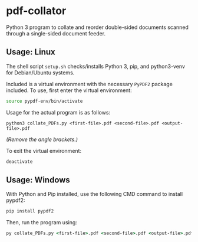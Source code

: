 # pdf-collator
Python 3 program to collate and reorder double-sided documents scanned through a single-sided document feeder. 

## Usage: Linux

The shell script `setup.sh` checks/installs Python 3, pip, and python3-venv for Debian/Ubuntu systems.

Included is a virtual environment with the necessary `PyPDF2` package included. To use, first enter the virtual environment:

```bash
source pypdf-env/bin/activate
```

Usage for the actual program is as follows:

```
python3 collate_PDFs.py <first-file>.pdf <second-file>.pdf <output-file>.pdf
```

*(Remove the angle brackets.)*

To exit the virtual environment:

```bash
deactivate
```

## Usage: Windows

With Python and Pip installed, use the following CMD command to install pypdf2:

```cmd
pip install pypdf2
```

Then, run the program using:

```cmd
py collate_PDFs.py <first-file>.pdf <second-file>.pdf <output-file>.pdf
```
